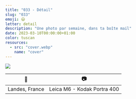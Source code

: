 ```yaml
---
title: "033 - Détail"
slug: "033"
emoji: 😃
letter: detail
description: "Une photo par semaine, dans ta boîte mail"
date: 2023-03-10T00:00:00+01:00
color: tuscan
resources:
  - src: "cover.webp"
    name: "cover"
---
```

![](cover)

📍 | 📷
---|---
Landes, France | Leica M6 - Kodak Portra 400
